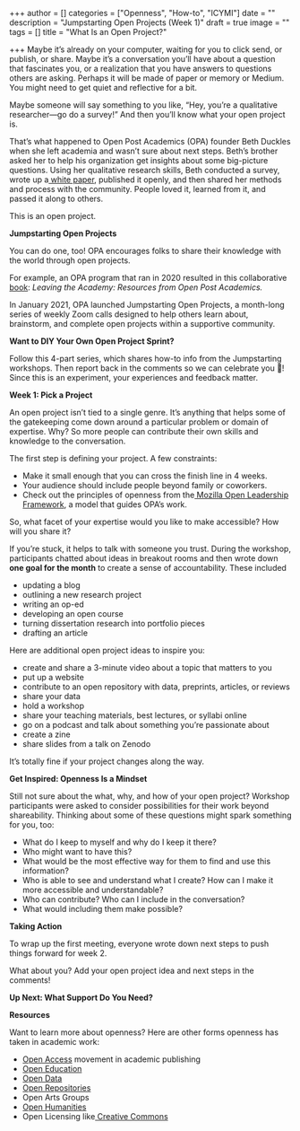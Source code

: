 +++
author = []
categories = ["Openness", "How-to", "ICYMI"]
date = ""
description = "Jumpstarting Open Projects (Week 1)"
draft = true
image = ""
tags = []
title = "What Is an Open Project?"

+++
Maybe it’s already on your computer, waiting for you to click send, or publish, or share. Maybe it’s a conversation you’ll have about a question that fascinates you, or a realization that you have answers to questions others are asking. Perhaps it will be made of paper or memory or Medium. You might need to get quiet and reflective for a bit.

Maybe someone will say something to you like, “Hey, you’re a qualitative researcher—go do a survey!” And then you’ll know what your open project is.

That’s what happened to Open Post Academics (OPA) founder Beth Duckles when she left academia and wasn’t sure about next steps. Beth’s brother asked her to help his organization get insights about some big-picture questions. Using her qualitative research skills, Beth conducted a survey, wrote up a[ white paper](https://software-carpentry.org/files/bib/duckles-instructor-engagement-2016.pdf), published it openly, and then shared her methods and process with the community. People loved it, learned from it, and passed it along to others.

This is an open project.

**Jumpstarting Open Projects**

You can do one, too! OPA encourages folks to share their knowledge with the world through open projects.

For example, an OPA program that ran in 2020 resulted in this collaborative[ book](http://book.openpostac.org/index.html): _Leaving the Academy: Resources from Open Post Academics._

In January 2021, OPA launched Jumpstarting Open Projects, a month-long series of weekly Zoom calls designed to help others learn about, brainstorm, and complete open projects within a supportive community.

**Want to DIY Your Own Open Project Sprint?**

Follow this 4-part series, which shares how-to info from the Jumpstarting workshops. Then report back in the comments so we can celebrate you 🎉! Since this is an experiment, your experiences and feedback matter.

**Week 1: Pick a Project**

An open project isn’t tied to a single genre. It’s anything that helps some of the gatekeeping come down around a particular problem or domain of expertise. Why? So more people can contribute their own skills and knowledge to the conversation.

The first step is defining your project. A few constraints:

* Make it small enough that you can cross the finish line in 4 weeks.
* Your audience should include people beyond family or coworkers.
* Check out the principles of openness from the[ Mozilla Open Leadership Framework](https://mozilla.github.io/open-leadership-framework/framework/#what-is-open), a model that guides OPA’s work.

So, what facet of your expertise would you like to make accessible? How will you share it?

If you’re stuck, it helps to talk with someone you trust. During the workshop, participants chatted about ideas in breakout rooms and then wrote down **one goal for the month** to create a sense of accountability. These included

* updating a blog
* outlining a new research project
* writing an op-ed
* developing an open course
* turning dissertation research into portfolio pieces
* drafting an article

Here are additional open project ideas to inspire you:

* create and share a 3-minute video about a topic that matters to you
* put up a website
* contribute to an open repository with data, preprints, articles, or reviews
* share your data
* hold a workshop
* share your teaching materials, best lectures, or syllabi online
* go on a podcast and talk about something you’re passionate about
* create a zine
* share slides from a talk on Zenodo

It’s totally fine if your project changes along the way.

**Get Inspired: Openness Is a Mindset**

Still not sure about the what, why, and how of your open project? Workshop participants were asked to consider possibilities for their work beyond shareability. Thinking about some of these questions might spark something for you, too:

* What do I keep to myself and why do I keep it there?
* Who might want to have this?
* What would be the most effective way for them to find and use this information?
* Who is able to see and understand what I create? How can I make it more accessible and understandable?
* Who can contribute? Who can I include in the conversation?
* What would including them make possible?

**Taking Action**

To wrap up the first meeting, everyone wrote down next steps to push things forward for week 2.

What about you? Add your open project idea and next steps in the comments!

**Up Next: What Support Do You Need?**

**Resources**

Want to learn more about openness? Here are other forms openness has taken in academic work:

* [Open Access](https://sparcopen.org/open-access/) movement in academic publishing
* [Open Education](https://sparcopen.org/open-education/)
* [Open Data](https://sparcopen.org/open-data/)
* [Open Repositories](http://oad.simmons.edu/oadwiki/Data_repositories)
* Open Arts Groups
* [Open Humanities](https://blogs.lse.ac.uk/impactofsocialsciences/2020/02/25/open-humanities-why-open-science-in-the-humanities-is-not-enough/)
* Open Licensing like[ Creative Commons](https://creativecommons.org/)